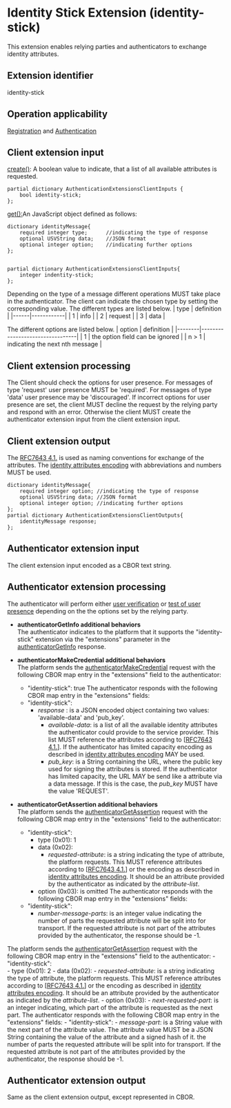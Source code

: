 # Identity Stick Extension (identity-stick)
This extension enables relying parties and authenticators to exchange identity attributes.

## Extension identifier
identity-stick

## Operation applicability
[Registration](https://www.w3.org/TR/webauthn/#registration-extension) and [Authentication](https://www.w3.org/TR/webauthn/#authentication-extension)

## Client extension input
[create()](https://w3c.github.io/webappsec-credential-management/#dom-credentialscontainer-create): A boolean value to indicate, that a list of all available attributes is requested.
```
partial dictionary AuthenticationExtensionsClientInputs {
 	bool identity-stick;
};
```



[get():](https://w3c.github.io/webappsec-credential-management/#dom-credentialscontainer-get)An JavaScript object defined as follows:
```
dictionary identityMessage{
	required integer type; 		//indicating the type of response
    optional USVString data; 	//JSON format
	optional integer option;	//indicating further options
};


partial dictionary AuthenticationExtensionsClientInputs{
	integer indentity-stick;
};
```
Depending on the type of a message different operations MUST take place in the authenticator. The client can indicate the chosen type by setting the corresponding value. The different types are listed below.
| type | definition |
|------|------------|
| 1    | info       |
| 2    | request    |
| 3    | data       |

The different options are listed below.
| option | definition                      |
|--------|---------------------------------|
| 1      | the option field can be ignored |
| n > 1  | indicating the next nth message |

## Client extension processing
The Client should check the options for user presence. For messages of type 'request' user presence MUST be 'required'. For messages of type 'data' user presence may be 'discouraged'. If incorrect options for user presence are set, the client MUST decline the request by the relying party and respond with an error. Otherwise the client MUST create the authenticator extension input from the client extension input.

## Client extension output
The  [RFC7643 4.1.](https://tools.ietf.org/html/rfc7643#section-4.1.1) is used as naming conventions for exchange of the attributes. The [identity attributes encoding](identity_attributes_encoding.md) with abbreviations and numbers MUST be used.
```
dictionary identityMessage{
	required integer option; //indicating the type of response
	optional USVString data; //JSON format
	optional integer option; //indicating further options
};
partial dictionary AuthenticationExtensionsClientOutputs{
	identityMessage response;
};
```
## Authenticator extension input
The client extension input encoded as a CBOR text string.

## Authenticator extension processing
The authenticator will perform either [user verification](https://www.w3.org/TR/webauthn/#user-verification) or [test of user presence](https://www.w3.org/TR/webauthn/#test-of-user-presence) depending on the the options set by the relying party.

- **authenticatorGetInfo additional behaviors**  
The authenticator indicates to the platform that it supports the "identity-stick" extension via the "extensions" parameter in the [authenticatorGetInfo](https://fidoalliance.org/specs/fido-v2.0-id-20180227/fido-client-to-authenticator-protocol-v2.0-id-20180227.html#authenticatorGetInfo) response.

- **authenticatorMakeCredential additional behaviors**  
The platform sends the [authenticatorMakeCredential](https://fidoalliance.org/specs/fido-v2.0-id-20180227/fido-client-to-authenticator-protocol-v2.0-id-20180227.html#authenticatorMakeCredential) request with the following CBOR map entry in the "extensions" field to the authenticator:
	- "identity-stick": true
The authenticator responds with the following CBOR map entry in the "extensions" fields:
	- "identity-stick":  
		- *response* : is a JSON encoded object containing two values: 'available-data' and 'pub_key'. 
			- *available-data*: is a list of all the available identity attributes the authenticator could provide to the service provider. This list MUST reference the attributes according to [[RFC7643 4.1.](https://tools.ietf.org/html/rfc7643#section-4.1.1)]. If the authenticator has limited capacity encoding as described in [identity attributes encoding](identity_attributes_encoding.md) MAY be used. 
			- *pub_key*: is a String containing the URL, where the public key used for signing the attributes is stored. If the authenticator has limited capacity, the URL MAY be send like a attribute via a data message. If this is the case, the *pub_key* MUST have the value 'REQUEST'.

- **authenticatorGetAssertion additional behaviors**  
The platform sends the [authenticatorGetAssertion](https://fidoalliance.org/specs/fido-v2.0-id-20180227/fido-client-to-authenticator-protocol-v2.0-id-20180227.html#authenticatorGetAssertion) request with the following CBOR map entry in the "extensions" field to the authenticator:
	- "identity-stick":  
		- type (0x01): 1
		- data (0x02): 
			- *requested-attribute*: is a string indicating the type of attribute, the platform requests. This MUST reference attributes according to [[RFC7643 4.1.](https://tools.ietf.org/html/rfc7643#section-4.1.1)] or the encoding as described in [identity attributes encoding](identity_attributes_encoding.md). It should be an attribute provided by the authenticator as indicated by the *attribute-list*.
		- option (0x03): is omitted
The authenticator responds with the following CBOR map entry in the "extensions" fields:
	- "identity-stick": 
		- *number-message-parts*: is an integer value indicating the number of parts the requested attribute will be split into for transport. If the requested attribute is not part of the attributes provided by the authenticator, the response should be -1. 

The platform sends the [authenticatorGetAssertion](https://fidoalliance.org/specs/fido-v2.0-id-20180227/fido-client-to-authenticator-protocol-v2.0-id-20180227.html#authenticatorGetAssertion) request with the following CBOR map entry in the "extensions" field to the authenticator:
	- "identity-stick":  
		- type (0x01): 2
		- data (0x02): 
			- *requested-attribute*: is a string indicating the type of attribute, the platform requests. This MUST reference attributes according to [[RFC7643 4.1.](https://tools.ietf.org/html/rfc7643#section-4.1.1)] or the encoding as described in [identity attributes encoding](identity_attributes_encoding.md). It should be an attribute provided by the authenticator as indicated by the *attribute-list*.
		- option (0x03):
			- *next-requested-part*: is an integer indicating, which part of the attribute is requested as the next part. 
The authenticator responds with the following CBOR map entry in the "extensions" fields:
	- "identity-stick": 
		- *message-part*: is a String value with the next part of the attribute value. The attribute value MUST be a JSON String containing the value of the attribute and a signed hash of it.  the number of parts the requested attribute will be split into for transport. If the requested attribute is not part of the attributes provided by the authenticator, the response should be -1. 


## Authenticator extension output
Same as the client extension output, except represented in CBOR.